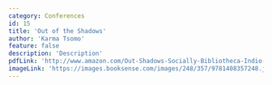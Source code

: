 ```yaml
---
category: Conferences
id: 15
title: 'Out of the Shadows'
author: 'Karma Tsomo'
feature: false
description: 'Description'
pdfLink: 'http://www.amazon.com/Out-Shadows-Socially-Bibliotheca-Indio-Buddhica/dp/8170308496/ref=sr_1_26?s=books&ie=UTF8&qid=1381809693&sr=1-26&keywords=karma+lekshe+tsomo'
imageLink: 'https://images.booksense.com/images/248/357/9781408357248.jpg'
---
```

